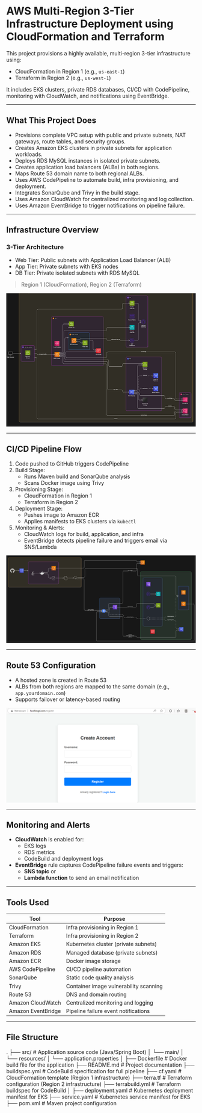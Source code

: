 # AWS Multi-Region 3-Tier Infrastructure Deployment using CloudFormation and Terraform

This project provisions a highly available, multi-region 3-tier infrastructure using:
- CloudFormation in Region 1 (e.g., `us-east-1`)
- Terraform in Region 2 (e.g., `us-west-1`)

It includes EKS clusters, private RDS databases, CI/CD with CodePipeline, monitoring with CloudWatch, and notifications using EventBridge.

---

## What This Project Does

- Provisions complete VPC setup with public and private subnets, NAT gateways, route tables, and security groups.
- Creates Amazon EKS clusters in private subnets for application workloads.
- Deploys RDS MySQL instances in isolated private subnets.
- Creates application load balancers (ALBs) in both regions.
- Maps Route 53 domain name to both regional ALBs.
- Uses AWS CodePipeline to automate build, infra provisioning, and deployment.
- Integrates SonarQube and Trivy in the build stage.
- Uses Amazon CloudWatch for centralized monitoring and log collection.
- Uses Amazon EventBridge to trigger notifications on pipeline failure.

---

## Infrastructure Overview

### 3-Tier Architecture

- Web Tier: Public subnets with Application Load Balancer (ALB)
- App Tier: Private subnets with EKS nodes
- DB Tier: Private isolated subnets with RDS MySQL

> Region 1 (CloudFormation), Region 2 (Terraform)

![Architecture Diagram](images/architecture.png)

---

## CI/CD Pipeline Flow

1. Code pushed to GitHub triggers CodePipeline
2. Build Stage:
   - Runs Maven build and SonarQube analysis
   - Scans Docker image using Trivy
3. Provisioning Stage:
   - CloudFormation in Region 1
   - Terraform in Region 2
4. Deployment Stage:
   - Pushes image to Amazon ECR
   - Applies manifests to EKS clusters via `kubectl`
5. Monitoring & Alerts:
   - CloudWatch logs for build, application, and infra
   - EventBridge detects pipeline failure and triggers email via SNS/Lambda

![CodePipeline Flow](images/codepipeline.png)

---

## Route 53 Configuration

- A hosted zone is created in Route 53
- ALBs from both regions are mapped to the same domain (e.g., `app.yourdomain.com`)
- Supports failover or latency-based routing

![Route53 Setup](images/route53.png)

---

## Monitoring and Alerts

- **CloudWatch** is enabled for:
  - EKS logs
  - RDS metrics
  - CodeBuild and deployment logs
- **EventBridge** rule captures CodePipeline failure events and triggers:
  - **SNS topic** or
  - **Lambda function** to send an email notification

---

## Tools Used

| Tool             | Purpose                                 |
|------------------|------------------------------------------|
| CloudFormation   | Infra provisioning in Region 1           |
| Terraform        | Infra provisioning in Region 2           |
| Amazon EKS       | Kubernetes cluster (private subnets)     |
| Amazon RDS       | Managed database (private subnets)       |
| Amazon ECR       | Docker image storage                     |
| AWS CodePipeline | CI/CD pipeline automation                |
| SonarQube        | Static code quality analysis             |
| Trivy            | Container image vulnerability scanning   |
| Route 53         | DNS and domain routing                   |
| Amazon CloudWatch| Centralized monitoring and logging       |
| Amazon EventBridge | Pipeline failure event notifications   |

---

## File Structure

.
├── src/                            # Application source code (Java/Spring Boot)
│   └── main/
│       └── resources/
│           └── application.properties
│
├── Dockerfile                      # Docker build file for the application
├── README.md                       # Project documentation
├── buildspec.yml                   # CodeBuild specification for full pipeline
├── cf.yaml                         # CloudFormation template (Region 1 infrastructure)
├── terra.tf                        # Terraform configuration (Region 2 infrastructure)
├── terrabuild.yml                  # Terraform buildspec for CodeBuild
│
├── deployment.yaml                 # Kubernetes deployment manifest for EKS
├── service.yaml                    # Kubernetes service manifest for EKS
├── pom.xml                         # Maven project configuration

